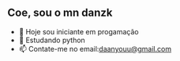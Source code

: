 ## Coe, sou o mn danzk


- 🔭 Hoje sou iniciante em progamação
- 👾 Estudando python
- 📫 Contate-me no email:daanyouu@gmail.com
